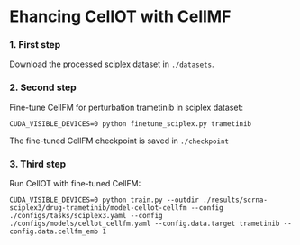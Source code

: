 # Ehancing CellOT with CellMF


### 1. First step
Download the processed [sciplex](https://www.synapse.org/Synapse:syn64414070) dataset in ``./datasets``.

### 2. Second step
Fine-tune CellFM for perturbation trametinib in sciplex dataset:
`````
CUDA_VISIBLE_DEVICES=0 python finetune_sciplex.py trametinib
`````
The fine-tuned CellFM checkpoint is saved in ``./checkpoint``

### 3. Third step
Run CellOT with fine-tuned CellFM:
`````
CUDA_VISIBLE_DEVICES=0 python train.py --outdir ./results/scrna-sciplex3/drug-trametinib/model-cellot-cellfm --config ./configs/tasks/sciplex3.yaml --config ./configs/models/cellot_cellfm.yaml --config.data.target trametinib --config.data.cellfm_emb 1
`````


